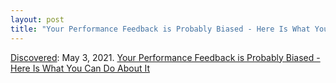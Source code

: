 ```yaml
---
layout: post
title: "Your Performance Feedback is Probably Biased - Here Is What You Can Do About It"
---
```

[Discovered](http://rolandtanglao.com/2020/07/29/p1-blogthis-checkvist-list-links-to-blog/): May 3, 2021. [Your Performance Feedback is Probably Biased - Here Is What You Can Do About It](https://www.thereadyset.co/blog/your-performance-feedback-is-probably-biased-here-is-what-you-can-do-about-it)
